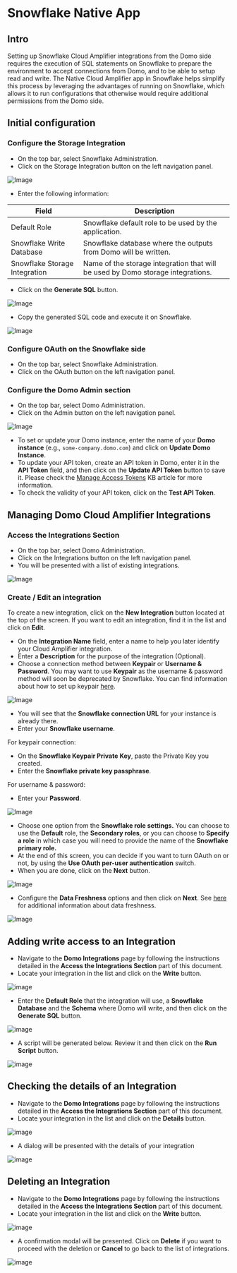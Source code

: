 # Snowflake Native App

## Intro

Setting up Snowflake Cloud Amplifier integrations from the Domo side requires the execution of SQL statements on Snowflake to prepare the environment to accept connections from Domo, and to be able to setup read and write. The Native Cloud Amplifier app in Snowflake helps simplify this process by leveraging the advantages of running on Snowflake, which allows it to run configurations that otherwise would require additional permissions from the Domo side.

## Initial configuration

### Configure the Storage Integration

- On the top bar, select Snowflake Administration.
- Click on the Storage Integration button on the left navigation panel.

![Image](../../assets/images/ca-api-admin.png)

- Enter the following information:

| Field                         | Description                                                                     |
| ----------------------------- | ------------------------------------------------------------------------------- |
| Default Role                  | Snowflake default role to be used by the application.                           |
| Snowflake Write Database      | Snowflake database where the outputs from Domo will be written.                 |
| Snowflake Storage Integration | Name of the storage integration that will be used by Domo storage integrations. |

- Click on the **Generate SQL** button.

![Image](../../assets/images/ca-snowflake-admin.png)

- Copy the generated SQL code and execute it on Snowflake.

![Image](../../assets/images/ca-admin-sql.png)

### Configure OAuth on the Snowflake side

- On the top bar, select Snowflake Administration.
- Click on the OAuth button on the left navigation panel.

### Configure the Domo Admin section

- On the top bar, select Domo Administration.
- Click on the Admin button on the left navigation panel.

![Image](../../assets/images/ca-admin-oauth.png)

- To set or update your Domo instance, enter the name of your **Domo instance** (e.g., `some-company.domo.com`) and click on **Update Domo Instance**.
- To update your API token, create an API token in Domo, enter it in the **API Token** field, and then click on the **Update API Token** button to save it. Please check the [Manage Access Tokens](https://domo-support.domo.com/s/article/360042934494) KB article for more information.
- To check the validity of your API token, click on the **Test API Token**.

## Managing Domo Cloud Amplifier Integrations

### Access the Integrations Section

- On the top bar, select Domo Administration.
- Click on the Integrations button on the left navigation panel.
- You will be presented with a list of existing integrations.

![Image](../../assets/images/ca-access-int.png)

### Create / Edit an integration

To create a new integration, click on the **New Integration** button located at the top of the screen. If you want to edit an integration, find it in the list and click on **Edit**.

- On the **Integration Name** field, enter a name to help you later identify your Cloud Amplifier integration.
- Enter a **Description** for the purpose of the integration (Optional).
- Choose a connection method between **Keypair** or **Username & Password**. You may want to use **Keypair** as the username & password method will soon be deprecated by Snowflake. You can find information about how to set up keypair [here](https://docs.snowflake.com/en/user-guide/key-pair-auth).

![Image](../../assets/images/ca-keypair.png)

- You will see that the **Snowflake connection URL** for your instance is already there.
- Enter your **Snowflake username**.

For keypair connection:

- On the **Snowflake Keypair Private Key**, paste the Private Key you created.
- Enter the **Snowflake private key passphrase**.

For username & password:

- Enter your **Password**.

![Image](../../assets/images/ca-enter-creds.png)

- Choose one option from the **Snowflake role settings.** You can choose to use the **Default** role, the **Secondary roles**, or you can choose to **Specify a role** in which case you will need to provide the name of the **Snowflake primary role.**
- At the end of this screen, you can decide if you want to turn OAuth on or not, by using the **Use OAuth per-user authentication** switch.
- When you are done, click on the **Next** button.

![Image](../../assets/images/ca-role-setting.png)

- Configure the **Data Freshness** options and then click on **Next**. See [here](https://domo-support.domo.com/s/article/4412849158167?language=en_US#advanced_scheduling) for additional information about data freshness.

![Image](../../assets/images/ca-set-int.png)

## Adding write access to an Integration

- Navigate to the **Domo Integrations** page by following the instructions detailed in the **Access the Integrations Section** part of this document.
- Locate your integration in the list and click on the **Write** button.

![image](../../assets/images/ca-write-access-int.png)

- Enter the **Default Role** that the integration will use, a **Snowflake Database** and the **Schema** where Domo will write, and then click on the **Generate SQL** button.

![image](../../assets/images/ca-run-sql.png)

- A script will be generated below. Review it and then click on the **Run Script** button.

![image](../../assets/images/ca-run-script.png)

## Checking the details of an Integration

- Navigate to the **Domo Integrations** page by following the instructions detailed in the **Access the Integrations Section** part of this document.
- Locate your integration in the list and click on the **Details** button.

![image](../../assets/images/ca-domo-int-detail.png)

- A dialog will be presented with the details of your integration

![image](../../assets/images/ca-int-detail-dialog.png)

## Deleting an Integration

- Navigate to the **Domo Integrations** page by following the instructions detailed in the **Access the Integrations Section** part of this document.
- Locate your integration in the list and click on the **Write** button.

![image](../../assets/images/ca-delete-int.png)

- A confirmation modal will be presented. Click on **Delete** if you want to proceed with the deletion or **Cancel** to go back to the list of integrations.

![image](../../assets/images/ca-delete-int-dialog.png)
